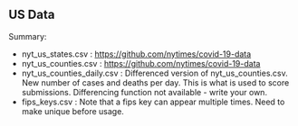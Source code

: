 ## US Data

Summary:
* nyt_us_states.csv : https://github.com/nytimes/covid-19-data
* nyt_us_counties.csv : https://github.com/nytimes/covid-19-data
* nyt_us_counties_daily.csv : Differenced version of nyt_us_counties.csv. New number of cases and deaths per day. This is what is used to score submissions. Differencing function not available - write your own.
* fips_keys.csv : Note that a fips key can appear multiple times. Need to make unique before usage. 
